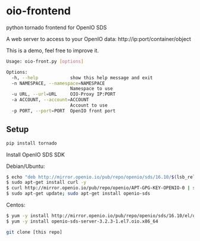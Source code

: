 # oio-frontend
python tornado frontend for OpenIO SDS

A web server to access to your OpenIO data: http://ip:port/container/object

This is a demo, feel free to improve it.

```sh
Usage: oio-front.py [options]

Options:
  -h, --help            show this help message and exit
  -n NAMESPACE, --namespace=NAMESPACE
                        Namespace to use
  -u URL, --url=URL     OIO-Proxy IP:PORT
  -a ACCOUNT, --account=ACCOUNT
                        Account to use
  -p PORT, --port=PORT  OpenIO front port
```

Setup
---

```sh
pip install tornado
```

Install OpenIO SDS SDK

Debian/Ubuntu:

```sh
$ echo "deb http://mirror.openio.io/pub/repo/openio/sds/16.10/$(lsb_release -i -s)/ $(lsb_release -c -s)/" | sudo tee /etc/apt/sources.list.d/openio-sds.list
$ sudo apt-get install curl -y
$ curl http://mirror.openio.io/pub/repo/openio/APT-GPG-KEY-OPENIO-0 | sudo apt-key add -
$ sudo apt-get update; sudo apt-get install openio-sds
```

Centos:

```sh
$ yum -y install http://mirror.openio.io/pub/repo/openio/sds/16.10/el/openio-sds-release-16.10-1.el.noarch.rpm
$ yum -y install openio-sds-server-3.2.3-1.el7.oio.x86_64
```

```sh
git clone [this repo]
```
